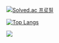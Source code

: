 [![Solved.ac 프로필](http://mazassumnida.wtf/api/generate_badge?boj=ash_girlfriend)](https://solved.ac/ash_girlfriend)

[![Top Langs](https://github-readme-stats.vercel.app/api/top-langs/?username=wkdgusdn0106&exclude_repo=bakejoonhub)](https://github.com/wkdgusdn0106/github-readme-stats)

<img src="http://mazandi.herokuapp.com/api?handle=ash_girlfriend&theme=warm"/>
